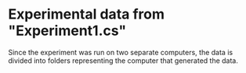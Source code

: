 # Experimental data from "Experiment1.cs"

Since the experiment was run on two separate computers, the data is divided into folders representing the computer that generated the data.